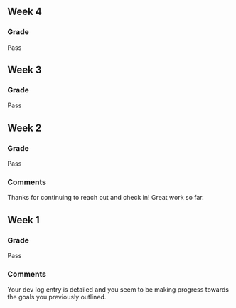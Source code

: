 ## Week 4
### Grade
Pass

## Week 3
### Grade
Pass

## Week 2
### Grade
Pass

### Comments
Thanks for continuing to reach out and check in! Great work so far.

## Week 1
### Grade
Pass

### Comments
Your dev log entry is detailed and you seem to be making progress towards the goals you previously outlined. 
